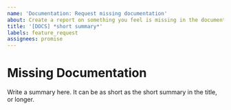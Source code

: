 ```yaml
---
name: 'Documentation: Request missing documentation'
about: Create a report on something you feel is missing in the documentation
title: '[DOCS] *short summary*'
labels: feature_request
assignees: promise
---
```


# Missing Documentation

Write a summary here. It can be as short as the short summary in the title, or longer.